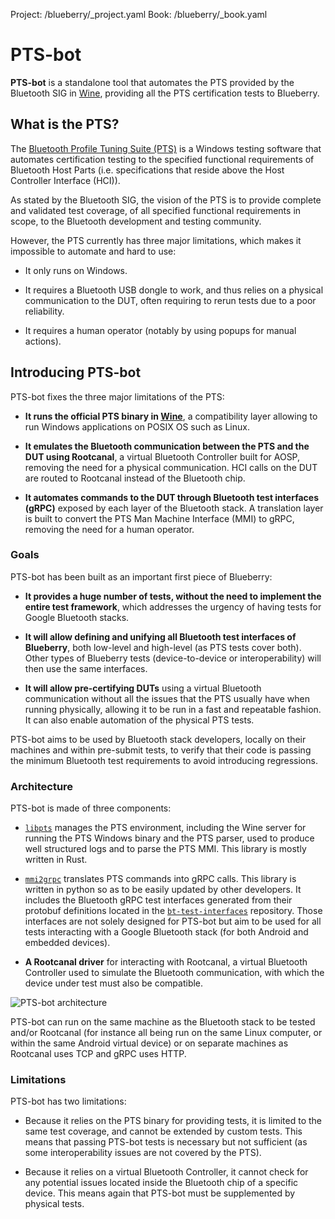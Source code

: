 Project: /blueberry/_project.yaml
Book: /blueberry/_book.yaml

# PTS-bot

**PTS-bot** is a standalone tool that automates the PTS provided by the
Bluetooth SIG in [Wine](https://www.winehq.org/), providing all the PTS
certification tests to Blueberry.

## What is the PTS?

The [Bluetooth Profile Tuning Suite (PTS)](
https://www.bluetooth.com/develop-with-bluetooth/qualification-listing/qualification-test-tools/profile-tuning-suite/)
is a Windows testing software that automates certification testing to the
specified functional requirements of Bluetooth Host Parts (i.e. specifications
that reside above the Host Controller Interface (HCI)).

As stated by the Bluetooth SIG, the vision of the PTS is to provide complete and
validated test coverage, of all specified functional requirements in scope, to
the Bluetooth  development and testing community.

However, the PTS currently has three major limitations, which makes it
impossible to automate and hard to use:

* It only runs on Windows.

* It requires a Bluetooth USB dongle to work, and thus relies on a physical
  communication to the DUT, often requiring to rerun tests due to a poor
  reliability.

* It requires a human operator (notably by using popups for manual actions).

## Introducing PTS-bot

PTS-bot fixes the three major limitations of the PTS:

* **It runs the official PTS binary in [Wine](https://www.winehq.org/)**, a
  compatibility layer allowing to run Windows applications on POSIX OS such as
  Linux.

* **It emulates the Bluetooth communication between the PTS and the DUT using
  Rootcanal**, a virtual Bluetooth Controller built for AOSP, removing the need
  for a physical communication. HCI calls on the DUT are routed to Rootcanal
  instead of the Bluetooth chip.

* **It automates commands to the DUT through Bluetooth test interfaces (gRPC)**
  exposed by each layer of the Bluetooth stack. A translation layer is built to
  convert the PTS Man Machine Interface (MMI) to gRPC, removing the need for a
  human operator.

### Goals

PTS-bot has been built as an important first piece of Blueberry:

* **It provides a huge number of tests, without the need to implement the
  entire test framework**, which addresses the urgency of having tests for
  Google Bluetooth stacks.

* **It will allow defining and unifying all Bluetooth test interfaces of
  Blueberry**, both low-level and high-level (as PTS tests cover both). Other
  types of Blueberry tests (device-to-device or interoperability) will then use
  the same interfaces.

* **It will allow pre-certifying DUTs** using a virtual Bluetooth communication
  without all the issues that the PTS usually have when running physically,
  allowing it to be run in a fast and repeatable fashion. It can also enable
  automation of the physical PTS tests.

PTS-bot aims to be used by Bluetooth stack developers, locally on their machines
and within pre-submit tests, to verify that their code is passing the minimum
Bluetooth test requirements to avoid introducing regressions.

### Architecture

PTS-bot is made of three components:

* [`libpts`](https://blueberry.git.corp.google.com/libpts/) manages the PTS
  environment, including the Wine server for running the PTS Windows binary and
  the PTS parser, used to produce well structured logs and to parse the PTS MMI.
  This library is mostly written in Rust.

* [`mmi2grpc`](https://blueberry.git.corp.google.com/mmi2grpc/) translates
  PTS commands into gRPC calls. This library is written in python so as to be
  easily updated by other developers. It includes the Bluetooth gRPC test
  interfaces generated from their protobuf definitions located in
  the [`bt-test-interfaces`](
  https://blueberry.git.corp.google.com/bt-test-interfaces/) repository. Those
  interfaces are not solely designed for PTS-bot but aim to be used for all
  tests interacting with a Google Bluetooth stack (for both Android and embedded
  devices).

* **A Rootcanal driver** for interacting with Rootcanal, a virtual Bluetooth
  Controller used to simulate the Bluetooth communication, with which the device
  under test must also be compatible.

![PTS-bot architecture](
/blueberry/guides/pts-bot/images/pts-bot-architecture.svg)

PTS-bot can run on the same machine as the Bluetooth stack to be tested and/or
Rootcanal (for instance all being run on the same Linux computer, or within the
same Android virtual device) or on separate machines as Rootcanal uses TCP
and gRPC uses HTTP.

### Limitations

PTS-bot has two limitations:

* Because it relies on the PTS binary for providing tests, it is limited to the
  same test coverage, and cannot be extended by custom tests. This means that
  passing PTS-bot tests is necessary but not sufficient (as some
  interoperability issues are not covered by the PTS).

* Because it relies on a virtual Bluetooth Controller, it cannot check for any
  potential issues located inside the Bluetooth chip of a specific device. This
  means again that PTS-bot must be supplemented by physical tests.
